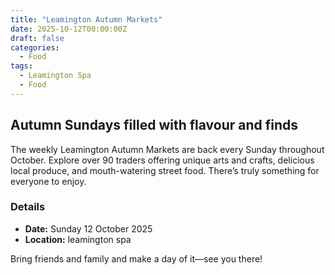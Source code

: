 ```yaml
---
title: "Leamington Autumn Markets"
date: 2025-10-12T00:00:00Z
draft: false
categories:
  - Food
tags:
  - Leamington Spa
  - Food
---
```


## Autumn Sundays filled with flavour and finds

The weekly Leamington Autumn Markets are back every Sunday throughout October. Explore over 90 traders offering unique arts and crafts, delicious local produce, and mouth-watering street food. There’s truly something for everyone to enjoy.

### Details
- **Date:** Sunday 12 October 2025
- **Location:** leamington spa

Bring friends and family and make a day of it—see you there!